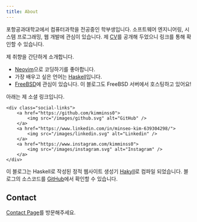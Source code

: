 ```yaml
---
title: About
---
```


포항공과대학교에서 컴퓨터과학을 전공중인 학부생입니다. 소프트웨어 엔지니어링,
시스템 프로그래밍, 웹 개발에 관심이 있습니다. 제 [CV]를 공개해 두었으니 링크를
통해 확인할 수 있습니다.

제 취향을 간단하게 소개합니다.

- [Neovim]으로 코딩하기를 좋아합니다.
- 가장 배우고 싶은 언어는 [Haskell]입니다.
- [FreeBSD]에 관심이 있습니다. 이 블로그도 FreeBSD 서버에서 호스팅하고 있어요!

아래는 제 소셜 링크입니다.

```{=html}
<div class="social-links">
    <a href="https://github.com/kimminss0">
        <img src="/images/github.svg" alt="GitHub" />
    </a>
    <a href="https://www.linkedin.com/in/minseo-kim-639304298/">
        <img src="/images/linkedin.svg" alt="Linkedin" />
    </a>
    <a href="https://www.instagram.com/kimminss0">
        <img src="/images/instagram.svg" alt="Instagram" />
    </a>
</div>
```

이 블로그는 Haskell로 작성된 정적 웹사이트 생성기 [Hakyll]로 컴파일 되었습니다.
블로그의 소스코드를 [GitHub][source-code]에서 확인할 수 있습니다.

[CV]: https://github.com/kimminss0/CV/blob/main/main.pdf
[Neovim]: https://neovim.io
[Haskell]: https://www.haskell.org
[FreeBSD]: https://www.freebsd.org
[Hakyll]: https://jaspervdj.be/hakyll
[source-code]: https://github.com/kimminss0/minseo-kim.net

## Contact

[Contact Page](/contact)를 방문해주세요.
